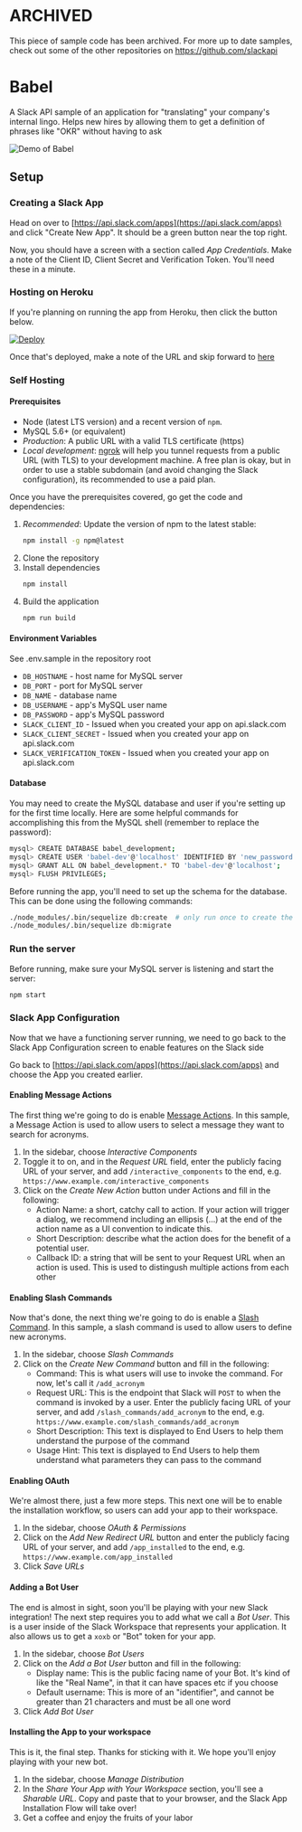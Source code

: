 # ARCHIVED

This piece of sample code has been archived. For more up to date samples, check out some of the other repositories on https://github.com/slackapi

# Babel

A Slack API sample of an application for "translating" your company's internal lingo. Helps new hires by allowing them to get a definition of phrases like "OKR" without having to ask

![Demo of Babel](https://github.com/slackapi/babel/raw/master/babel_demo.gif)

## Setup

### Creating a Slack App

Head on over to [https://api.slack.com/apps](https://api.slack.com/apps) and click "Create New App". It should be a green button near the top right.

Now, you should have a screen with a section called *App Credentials*. Make a note of the Client ID, Client Secret and Verification Token. You'll need these in a minute.

### Hosting on Heroku

If you're planning on running the app from Heroku, then click the button below.

[![Deploy](https://www.herokucdn.com/deploy/button.svg)](https://heroku.com/deploy)

Once that's deployed, make a note of the URL and skip forward to [here](#slack-app-configuration)

### Self Hosting

#### Prerequisites

- Node (latest LTS version) and a recent version of `npm`.
- MySQL 5.6+ (or equivalent)
- _Production_: A public URL with a valid TLS certificate (https)
- _Local development_: [ngrok](https://ngrok.com/) will help you tunnel requests from a public URL (with TLS) to your
  development machine. A free plan is okay, but in order to use a stable subdomain (and avoid changing the Slack
  configuration), its recommended to use a paid plan.

Once you have the prerequisites covered, go get the code and dependencies:

1. _Recommended_: Update the version of npm to the latest stable:
    ```bash
    npm install -g npm@latest
    ```
2. Clone the repository
3. Install dependencies
    ```bash
    npm install
    ```
4. Build the application
    ```bash
    npm run build
    ```

#### Environment Variables

See .env.sample in the repository root

- `DB_HOSTNAME` - host name for MySQL server
- `DB_PORT` - port for MySQL server
- `DB_NAME` - database name
- `DB_USERNAME` - app's MySQL user name
- `DB_PASSWORD` - app's MySQL password
- `SLACK_CLIENT_ID` - Issued when you created your app on api.slack.com
- `SLACK_CLIENT_SECRET` - Issued when you created your app on api.slack.com
- `SLACK_VERIFICATION_TOKEN` - Issued when you created your app on api.slack.com

#### Database

You may need to create the MySQL database and user if you're setting up for the first time locally. Here are some
helpful commands for accomplishing this from the MySQL shell (remember to replace the password):

```bash
mysql> CREATE DATABASE babel_development;
mysql> CREATE USER 'babel-dev'@'localhost' IDENTIFIED BY 'new_password';
mysql> GRANT ALL ON babel_development.* TO 'babel-dev'@'localhost';
mysql> FLUSH PRIVILEGES;
```

Before running the app, you'll need to set up the schema for the database. This can be done using the following commands:

```bash
./node_modules/.bin/sequelize db:create  # only run once to create the database
./node_modules/.bin/sequelize db:migrate
```

### Run the server

Before running, make sure your MySQL server is listening and start the server:

```bash
npm start
```

### Slack App Configuration

Now that we have a functioning server running, we need to go back to the Slack App Configuration screen to enable features on the Slack side

Go back to [https://api.slack.com/apps](https://api.slack.com/apps) and choose the App you created earlier.

#### Enabling Message Actions

The first thing we're going to do is enable [Message Actions](https://api.slack.com/actions). In this sample, a Message Action is used to allow users to select a message they want to search for acronyms.

1. In the sidebar, choose _Interactive Components_
2. Toggle it to on, and in the _Request URL_ field, enter the publicly facing URL of your server, and add `/interactive_components` to the end, e.g. `https://www.example.com/interactive_components`
3. Click on the _Create New Action_ button under Actions and fill in the following:
    - Action Name: a short, catchy call to action. If your action will trigger a dialog, we recommend including an ellipsis (...) at the end of the action name as a UI convention to indicate this.
    - Short Description: describe what the action does for the benefit of a potential user.
    - Callback ID: a string that will be sent to your Request URL when an action is used. This is used to distingush multiple actions from each other

#### Enabling Slash Commands

Now that's done, the next thing we're going to do is enable a [Slash Command](https://api.slack.com/slash-commands). In this sample, a slash command is used to allow users to define new acronyms.

1. In the sidebar, choose _Slash Commands_
2. Click on the _Create New Command_ button and fill in the following:
    - Command: This is what users will use to invoke the command. For now, let's call it `/add_acronym`
    - Request URL: This is the endpoint that Slack will `POST` to when the command is invoked by a user. Enter the publicly facing URL of your server, and add `/slash_commands/add_acronym` to the end, e.g. `https://www.example.com/slash_commands/add_acronym`
    - Short Description: This text is displayed to End Users to help them understand the purpose of the command
    - Usage Hint: This text is displayed to End Users to help them understand what parameters they can pass to the command

#### Enabling OAuth

We're almost there, just a few more steps. This next one will be to enable the installation workflow, so users can add your app to their workspace.

1. In the sidebar, choose _OAuth & Permissions_
2. Click on the _Add New Redirect URL_ button and enter the publicly facing URL of your server, and add `/app_installed` to the end, e.g. `https://www.example.com/app_installed`
3. Click _Save URLs_

#### Adding a Bot User

The end is almost in sight, soon you'll be playing with your new Slack integration! The next step requires you to add what we call a _Bot User_. This is a user inside of the Slack Workspace that represents your application. It also allows us to get a `xoxb` or "Bot" token for your app.

1. In the sidebar, choose _Bot Users_
2. Click on the _Add a Bot User_ button and fill in the following:
    - Display name: This is the public facing name of your Bot. It's kind of like the "Real Name", in that it can have spaces etc if you choose
    - Default username: This is more of an "identifier", and cannot be greater than 21 characters and must be all one word
3. Click _Add Bot User_

#### Installing the App to your workspace

This is it, the final step. Thanks for sticking with it. We hope you'll enjoy playing with your new bot.

1. In the sidebar, choose _Manage Distribution_
2. In the _Share Your App with Your Workspace_ section, you'll see a _Sharable URL_. Copy and paste that to your browser, and the Slack App Installation Flow will take over!
3. Get a coffee and enjoy the fruits of your labor
